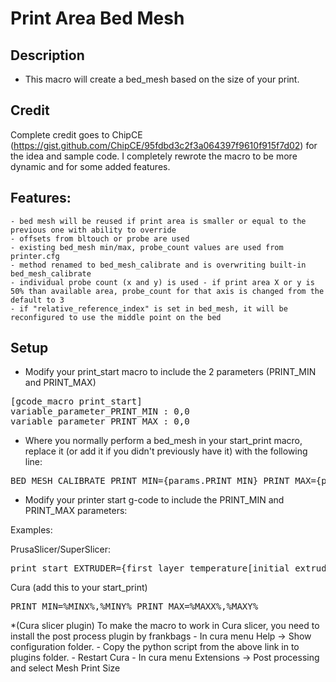 # Print Area Bed Mesh

## Description

- This macro will create a bed_mesh based on the size of your print.

## Credit

Complete credit goes to ChipCE (https://gist.github.com/ChipCE/95fdbd3c2f3a064397f9610f915f7d02) for the idea and sample code. I completely rewrote the macro to be more dynamic and for some added features.

## Features:
	- bed mesh will be reused if print area is smaller or equal to the previous one with ability to override
	- offsets from bltouch or probe are used
	- existing bed_mesh min/max, probe_count values are used from printer.cfg
	- method renamed to bed_mesh_calibrate and is overwriting built-in bed_mesh_calibrate
	- individual probe count (x and y) is used - if print area X or y is 50% than available area, probe_count for that axis is changed from the default to 3
	- if "relative_reference_index" is set in bed_mesh, it will be reconfigured to use the middle point on the bed
	
## Setup

- Modify your print_start macro to include the 2 parameters (PRINT_MIN and PRINT_MAX) 
<pre>
[gcode_macro print_start]
variable_parameter_PRINT_MIN : 0,0
variable_parameter_PRINT_MAX : 0,0
</pre>

- Where you normally perform a bed_mesh in your start_print macro, replace it (or add it if you didn't previously have it) with the following line:
<pre>
BED_MESH_CALIBRATE PRINT_MIN={params.PRINT_MIN} PRINT_MAX={params.PRINT_MAX}
</pre>

- Modify your printer start g-code to include the PRINT_MIN and PRINT_MAX parameters:

Examples:


PrusaSlicer/SuperSlicer:
<pre>print_start EXTRUDER={first_layer_temperature[initial_extruder] + extruder_temperature_offset[initial_extruder]} BED=[first_layer_bed_temperature] CHAMBER=[chamber_temperature] PRINT_MIN={first_layer_print_min[0]},{first_layer_print_min[1]} PRINT_MAX={first_layer_print_max[0]},{first_layer_print_max[0]}</pre>

Cura (add this to your start_print)
<pre>PRINT_MIN=%MINX%,%MINY% PRINT_MAX=%MAXX%,%MAXY%</pre>

*(Cura slicer plugin) To make the macro to work in Cura slicer, you need to install the post process plugin by frankbags - In cura menu Help -> Show configuration folder. - Copy the python script from the above link in to plugins folder. - Restart Cura - In cura menu Extensions -> Post processing and select Mesh Print Size

